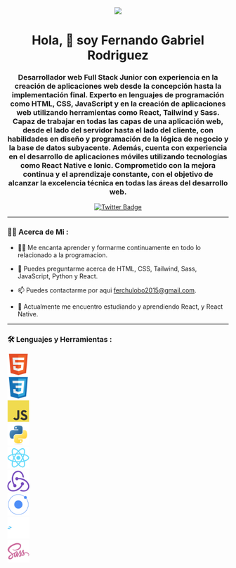 <div id="header" align="center">
<img src="https://media.giphy.com/media/sULKEgDMX8LcI/giphy.gif" width="350">
<h1 align="center">Hola, 👋 soy Fernando Gabriel Rodriguez</h1>
<h3 align="center">Desarrollador web Full Stack Junior con experiencia en la creación de aplicaciones web desde la concepción hasta la implementación final. Experto en lenguajes de programación como HTML, CSS, JavaScript y en la creación de aplicaciones web utilizando herramientas como React, Tailwind y Sass. Capaz de trabajar en todas las capas de una aplicación web, desde el lado del servidor hasta el lado del cliente, con habilidades en diseño y programación de la lógica de negocio y la base de datos subyacente. Además, cuenta con experiencia en el desarrollo de aplicaciones móviles utilizando tecnologías como React Native e Ionic. Comprometido con la mejora continua y el aprendizaje constante, con el objetivo de alcanzar la excelencia técnica en todas las áreas del desarrollo web.</h3>
</div>
<div id="badges" align="center">
    <a href="https://twitter.com/Ferchulobo777" target="_blank">
        <img src="https://img.shields.io/twitter/url?color=green&label=twitter&logo=twitter&style=for-the-badge&url=https%3A%2F%2Ftwitter.com%2FFerchulobo777" alt="Twitter Badge">
    </a>
    
</div>

---
### 🧑‍💻 Acerca de Mi :

- 🧑‍🎓 Me encanta aprender y formarme continuamente en todo lo relacionado a la programacion.

- 🧠 Puedes preguntarme acerca de HTML, CSS, Tailwind, Sass, JavaScript, Python y React.

- 📫 Puedes contactarme por aqui ferchulobo2015@gmail.com.

- 🌱 Actualmente me encuentro estudiando y aprendiendo React, y React Native.

---

<div>
    <h3>🛠️ Lenguajes y Herramientas : </h3>
    <div>
        <img src="https://github.com/devicons/devicon/blob/master/icons/html5/html5-original.svg" title="HTML5" alt="HTML5" width="50" height="50"/>&nbsp;
    </div>
    <div>
        <img src="https://github.com/devicons/devicon/blob/master/icons/css3/css3-original.svg" title="CSS3" alt="CSS3" width="50" height="50"/>&nbsp;
    </div>
    <div>
        <img src="https://github.com/devicons/devicon/blob/master/icons/javascript/javascript-original.svg" title="JavaScript" alt="JavaScript" width="50" height="50"/>&nbsp;
    </div>
    <div>
        <img src="https://github.com/devicons/devicon/blob/master/icons/python/python-original.svg" title="Python" alt="Python" width="50" height="50"/>&nbsp;
    </div>
    <div>
        <img src="https://github.com/devicons/devicon/blob/master/icons/react/react-original.svg" title="React" alt="React" width="50" height="50"/>&nbsp;
    </div>
    <div>
        <img src="https://github.com/devicons/devicon/blob/master/icons/redux/redux-original.svg" title="Redux" alt="Redux" width="50" height="50"/>&nbsp;
    </div>
    <div>
        <img src="https://github.com/devicons/devicon/blob/master/icons/ionic/ionic-original.svg" title="Ionic" alt="Ionic" width="50" height="50"/>&nbsp;
    </div>
    <div>
        <img src="https://github.com/devicons/devicon/blob/master/icons/tailwindcss/tailwindcss-original-wordmark.svg" title="Tailwind" alt="Tailwind" width="50" height="50"/>&nbsp;
    </div>
    <div>
        <img src="https://github.com/devicons/devicon/blob/master/icons/sass/sass-original.svg" title="Sass" alt="Sass" width="50" height="50"/>&nbsp;
    </div>
</div>
</div>
